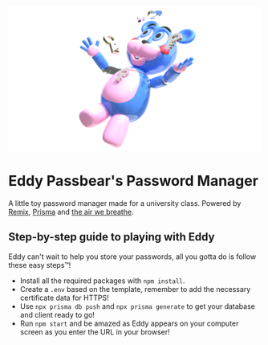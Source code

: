 ![Eddy Passbear's Password Manager logo](public/eddy/hero.png)

# Eddy Passbear's Password Manager

A little toy password manager made for a university class. Powered by [Remix](https://github.com/remix-run/remix), [Prisma](https://github.com/prisma/prisma) and [the air we breathe](https://www.blender.org).

## Step-by-step guide to playing with Eddy

Eddy can't wait to help you store your passwords, all you gotta do is follow these easy steps™!

* Install all the required packages with `npm install`.
* Create a `.env` based on the template, remember to add the necessary certificate data for HTTPS!
* Use `npx prisma db push` and `npx prisma generate` to get your database and client ready to go!
* Run `npm start` and be amazed as Eddy appears on your computer screen as you enter the URL in your browser!